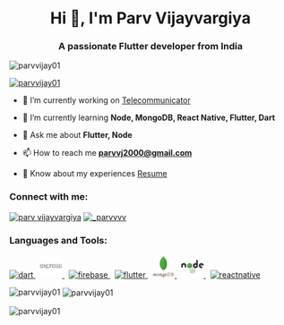 <h1 align="center">Hi 👋, I'm Parv Vijayvargiya</h1>
<h3 align="center">A passionate Flutter developer from India</h3>

<p align="left"> <img src="https://komarev.com/ghpvc/?username=parvvijay01&label=Profile%20views&color=0e75b6&style=flat" alt="parvvijay01" /> </p>

<p align="left"> <a href="https://github.com/ryo-ma/github-profile-trophy"><img src="https://github-profile-trophy.vercel.app/?username=parvvijay01" alt="parvvijay01" /></a> </p>

- 🔭 I’m currently working on [Telecommunicator](https://github.com/ParvVijay01/telecommunicator)

- 🌱 I’m currently learning **Node, MongoDB, React Native, Flutter, Dart**

- 💬 Ask me about **Flutter, Node**

- 📫 How to reach me **parvvj2000@gmail.com**

- 📄 Know about my experiences [Resume](https://drive.google.com/file/d/1S_Z-db7H6fe2q_xC1QEWgwU06BOcbbux/view?usp=sharing)

<h3 align="left">Connect with me:</h3>
<p align="left">
<a href="https://www.linkedin.com/in/parv-vijayvargiya-861487204/" target="_blank"><img align="center" src="https://raw.githubusercontent.com/rahuldkjain/github-profile-readme-generator/master/src/images/icons/Social/linked-in-alt.svg" alt="parv vijayvargiya" height="30" width="40" /></a>
<a href="https://instagram.com/_parvvvv" target="blank"><img align="center" src="https://raw.githubusercontent.com/rahuldkjain/github-profile-readme-generator/master/src/images/icons/Social/instagram.svg" alt="_parvvvv" height="30" width="40" /></a>
</p>

<h3 align="left">Languages and Tools:</h3>
<p align="left"> 
  <a href="https://dart.dev" target="_blank"> <img src="https://www.vectorlogo.zone/logos/dartlang/dartlang-icon.svg" alt="dart" width="40" height="40"/> </a> &nbsp;
  <a href="https://expressjs.com" target="_blank"> <img src="https://raw.githubusercontent.com/devicons/devicon/master/icons/express/express-original-wordmark.svg" alt="express" width="40" height="40"/> </a> &nbsp;
  <a href="https://firebase.google.com/" target="_blank"> <img src="https://www.vectorlogo.zone/logos/firebase/firebase-icon.svg" alt="firebase" width="40" height="40"/> </a> &nbsp;
  <a href="https://flutter.dev" target="_blank"> <img src="https://www.vectorlogo.zone/logos/flutterio/flutterio-icon.svg" alt="flutter" width="40" height="40"/> </a> &nbsp;
  <a href="https://www.mongodb.com/" target="_blank"> <img src="https://raw.githubusercontent.com/devicons/devicon/master/icons/mongodb/mongodb-original-wordmark.svg" alt="mongodb" width="40" height="40"/> </a> &nbsp;
  <a href="https://nodejs.org" target="_blank"> <img src="https://raw.githubusercontent.com/devicons/devicon/master/icons/nodejs/nodejs-original-wordmark.svg" alt="nodejs" width="40" height="40"/> </a> &nbsp;
  <a href="https://reactnative.dev/" target="_blank"> <img src="https://reactnative.dev/img/header_logo.svg" alt="reactnative" width="40" height="40"/> </a>
</p>

<p><img align="left" src="https://github-readme-stats.vercel.app/api/top-langs?username=parvvijay01&show_icons=true&locale=en&layout=compact" alt="parvvijay01" /></p>

<p>&nbsp;<img align="center" src="https://github-readme-stats.vercel.app/api?username=parvvijay01&show_icons=true&locale=en" alt="parvvijay01" /></p>

<p><img align="center" src="https://github-readme-streak-stats.herokuapp.com/?user=parvvijay01&" alt="parvvijay01" /></p>

